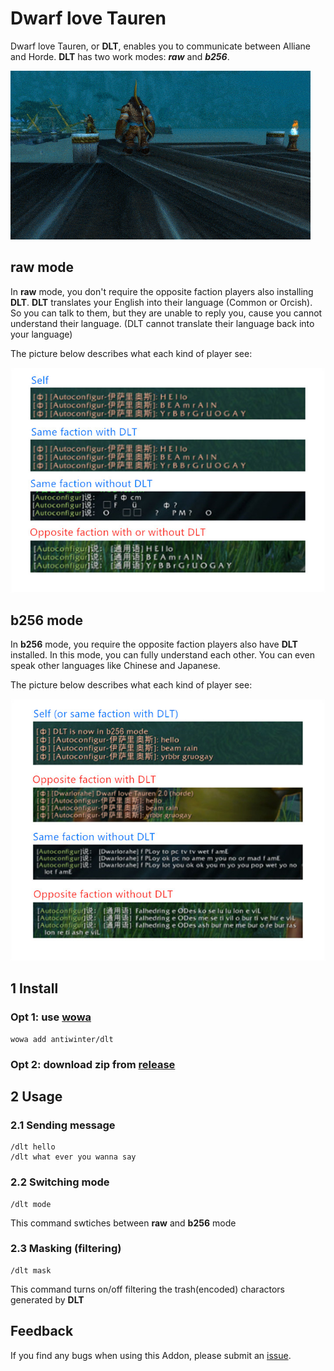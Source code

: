 # Dwarf love Tauren

Dwarf love Tauren, or **DLT**, enables you to communicate between Alliane and Horde. **DLT** has two work modes: _**raw**_ and _**b256**_.

![](https://raw.githubusercontent.com/antiwinter/scrap/master/dlt/scenario.gif)


## **raw** mode

In **raw** mode, you don't require the opposite faction players also installing **DLT**. **DLT** translates your English into their language (Common or Orcish). So you can talk to them, but they are unable to reply you, cause you cannot understand their language. (DLT cannot translate their language back into your language)

The picture below describes what each kind of player see:

![](https://raw.githubusercontent.com/antiwinter/scrap/master/dlt/raw_en.jpg)

## **b256** mode

In **b256** mode, you require the opposite faction players also have **DLT** installed. In this mode, you can fully understand each other. You can even speak other languages like Chinese and Japanese.

The picture below describes what each kind of player see:

![](https://raw.githubusercontent.com/antiwinter/scrap/master/dlt/b256_en.jpg)

## 1 Install

### Opt 1: use [wowa](https://github.com/antiwinter/wowa)

```
wowa add antiwinter/dlt
```

### Opt 2: download zip from [release](https://github.com/antiwinter/dlt/releases)

## 2 Usage

### 2.1 Sending message

```
/dlt hello
/dlt what ever you wanna say
```

### 2.2 Switching mode

```
/dlt mode
```

This command swtiches between **raw** and **b256** mode

### 2.3 Masking (filtering)

```
/dlt mask
```

This command turns on/off filtering the trash(encoded) charactors generated by **DLT**

## Feedback

If you find any bugs when using this Addon, please submit an [issue](https://github.com/antiwinter/dlt/issues).
